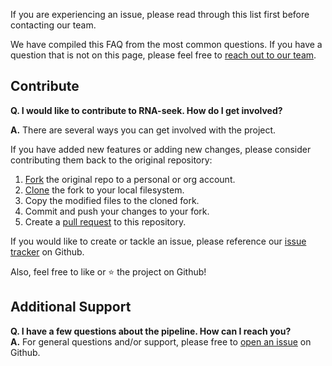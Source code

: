 If you are experiencing an issue, please read through this list first before contacting our team.

We have compiled this FAQ from the most common questions. If you have a question that is not on this page, please feel free to [reach out to our team](https://github.com/skchronicles/RNA-seek/issues).

## Contribute
**Q. I would like to contribute to RNA-seek. How do I get involved?**

**A.** There are several ways you can get involved with the project.

If you have added new features or adding new changes, please consider contributing them back to the original repository:

1. [Fork](https://help.github.com/en/articles/fork-a-repo) the original repo to a personal or org account.
2. [Clone](https://help.github.com/en/articles/cloning-a-repository) the fork to your local filesystem.
3. Copy the modified files to the cloned fork.
4. Commit and push your changes to your fork.
5. Create a [pull request](https://help.github.com/en/articles/creating-a-pull-request) to this repository.

If you would like to create or tackle an issue, please reference our [issue tracker](https://github.com/skchronicles/RNA-seek/issues) on Github.  

Also, feel free to like or :star: the project on Github!


## Additional Support
**Q. I have a few questions about the pipeline. How can I reach you?**  
**A.** For general questions and/or support, please free to [open an issue](https://github.com/skchronicles/RNA-seek/issues) on Github. 